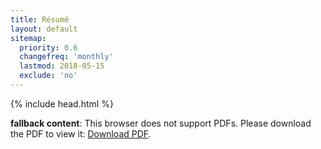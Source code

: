```yaml
---
title: Résumé
layout: default
sitemap:
  priority: 0.6
  changefreq: 'monthly'
  lastmod: 2018-05-15
  exclude: 'no'
---
```

{% include head.html %}

<object data="/pinedo-resume20180515.pdf" type="application/pdf" width="100%" height="2200">
   <p><b>fallback content</b>: This browser does not support PDFs. Please download the PDF to view it: <a href="/pinedo-resume20180515.pdf">Download PDF</a>.</p>
</object>
